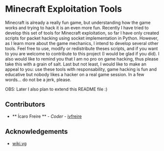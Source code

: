 # Minecraft Exploitation Tools

Minecraft is already a really fun game, but understanding how the game works and trying to hack it is an even more fun. Recently I have tried to develop this set of tools for Minecraft exploitation, so far I have only created scripts for packet hacking using socket implementation in Python. However, as I learn more about the game mechanics, I intend to develop several other tools.
Feel free to use, modify or redistribute theses scripts, and if you want to you are welcome to contribute to this project (I would be glad if you did). I also would like to remind you that I am no pro on game hacking, thus please take this with a grain of salt.
Last but not least, I would like to make an appeal to you: use these tools with responsability, game hacking is fun and educative but nobody likes a hacker on a real game session. In a few words... do not be a jerk, please.

OBS: Later I also plan to extend this README file :)

## Contributors

* ** Ícaro Freire ** - *Coder* - [ivfreire](https://github.com/ivfreire/)

## Acknowledgements

* [wiki.vg](https://wiki.vg/Main_Page)